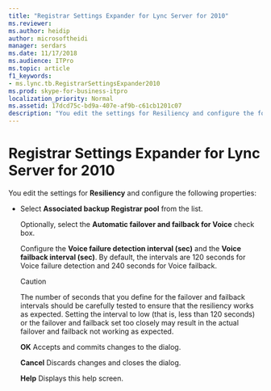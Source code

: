 ```yaml
---
title: "Registrar Settings Expander for Lync Server for 2010"
ms.reviewer: 
ms.author: heidip
author: microsoftheidi
manager: serdars
ms.date: 11/17/2018
ms.audience: ITPro
ms.topic: article
f1_keywords:
- ms.lync.tb.RegistrarSettingsExpander2010
ms.prod: skype-for-business-itpro
localization_priority: Normal
ms.assetid: 17dcd75c-bd9a-407e-af9b-c61cb1201c07
description: "You edit the settings for Resiliency and configure the following properties:"
---
```


# Registrar Settings Expander for Lync Server for 2010
 
You edit the settings for **Resiliency** and configure the following properties:
  
- Select **Associated backup Registrar pool** from the list.
    
    Optionally, select the **Automatic failover and failback for Voice** check box.
    
    Configure the **Voice failure detection interval (sec)** and the **Voice failback interval (sec)**. By default, the intervals are 120 seconds for Voice failure detection and 240 seconds for Voice failback.
    
    > [!CAUTION]
    > The number of seconds that you define for the failover and failback intervals should be carefully tested to ensure that the resiliency works as expected. Setting the interval to low (that is, less than 120 seconds) or the failover and failback set too closely may result in the actual failover and failback not working as expected. 
  
  **OK** Accepts and commits changes to the dialog.
  
  **Cancel** Discards changes and closes the dialog.
  
  **Help** Displays this help screen.
  

